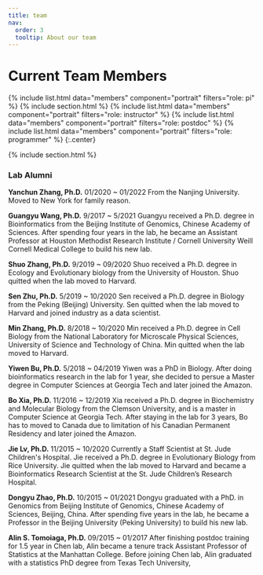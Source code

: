 ```yaml
---
title: team
nav:
  order: 3
  tooltip: About our team
---
```


# <i class="fas fa-users"></i>Current Team Members

{%
  include list.html
  data="members"
  component="portrait"
  filters="role: pi"
%}
{% include section.html %}
{%
  include list.html
  data="members"
  component="portrait"
  filters="role: instructor"
%}
{%
  include list.html
  data="members"
  component="portrait"
  filters="role: postdoc"
%}
{%
  include list.html
  data="members"
  component="portrait"
  filters="role: programmer"
%}
{:.center}

{% include section.html %}


### Lab Alumni

**Yanchun Zhang, Ph.D.**
01/2020 ~ 01/2022 
From the Nanjing University. Moved to New York for family reason.

**Guangyu Wang, Ph.D.**
9/2017 ~ 5/2021 
Guangyu received a Ph.D. degree in Bioinformatics from the Beijing Institute of Genomics, Chinese Academy of Sciences. After spending four years in the lab, he became an Assistant Professor at Houston Methodist Research Institute / Cornell University Weill Cornell Medical College to build his new lab.

**Shuo Zhang, Ph.D.**
9/2019 ~ 09/2020 
Shuo received a Ph.D. degree in Ecology and Evolutionary biology from the University of Houston. Shuo quitted when the lab moved to Harvard.

**Sen Zhu, Ph.D.**
5/2019 ~ 10/2020 
Sen received a Ph.D. degree in Biology from the Peking (Beijing) University. Sen quitted when the lab moved to Harvard and joined industry as a data scientist.

**Min Zhang, Ph.D.**
8/2018 ~ 10/2020 
Min received a Ph.D. degree in Cell Biology from the National Laboratory for Microscale Physical Sciences, University of Science and Technology of China. Min quitted when the lab moved to Harvard.

**Yiwen Bu, Ph.D.**
5/2018 ~ 04/2019 
Yiwen was a PhD in Biology. After doing bioinformatics research in the lab for 1 year, she decided to persue a Master degree in Computer Sciences at Georgia Tech and later joined the Amazon.

**Bo Xia, Ph.D.**
11/2016 ~ 12/2019 
Xia received a Ph.D. degree in Biochemistry and Molecular Biology from the Clemson University, and is a master in Computer Science at Georgia Tech. After staying in the lab for 3 years, Bo has to moved to Canada due to limitation of his Canadian Permanent Residency and later joined the Amazon.

**Jie Lv, Ph.D.**
11/2015 ~ 10/2020 
Currently a Staff Scientist at St. Jude Children's Hospital. Jie received a Ph.D. degree in Evolutionary Biology from Rice University. Jie quitted when the lab moved to Harvard and became a Bioinformatics Research Scientist at the St. Jude Children’s Research Hospital.

**Dongyu Zhao, Ph.D.**
10/2015 ~ 01/2021 
Dongyu graduated with a PhD. in Genomics from Beijing Institute of Genomics, Chinese Academy of Sciences, Beijing, China. After spending five years in the lab, he became a Professor in the Beijing University (Peking University) to build his new lab.

**Alin S. Tomoiaga, Ph.D.**
09/2015 ~ 01/2017 
After finishing postdoc training for 1.5 year in Chen lab, Alin became a tenure track Assistant Professor of Statistics at the Manhattan College. Before joining Chen lab, Alin graduated with a statistics PhD degree from Texas Tech University,


